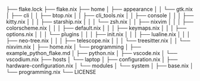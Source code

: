 ├── flake.lock
├── flake.nix
├── home
│   ├── appearance
│   │   └── gtk.nix
│   ├── cli
│   │   ├── btop.nix
│   │   ├── cli_tools.nix
│   │   ├── console
│   │   │   ├── kitty.nix
│   │   │   ├── starship.nix
│   │   │   └── zsh.nix
│   │   ├── nixvim
│   │   │   ├── colorscheme.nix
│   │   │   ├── default.nix
│   │   │   ├── keymaps.nix
│   │   │   ├── options.nix
│   │   │   └── plugins
│   │   │       ├── init.nix
│   │   │       ├── lualine.nix
│   │   │       ├── neo-tree.nix
│   │   │       ├── telescope.nix
│   │   │       └── treesitter.nix
│   │   └── nixvim.nix
│   ├── home.nix
│   └── programming
│       ├── example_python_flake.md
│       ├── python.nix
│       ├── vscode.nix
│       └── vscodium.nix
├── hosts
│   └── laptop
│       ├── configuration.nix
│       ├── hardware-configuration.nix
│       └── modules
│           └── system
│               ├── base.nix
│               └── programming.nix
└── LICENSE
